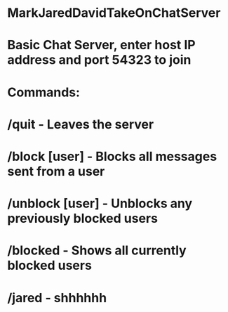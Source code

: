 # MarkJaredDavidTakeOnChatServer
# Basic Chat Server, enter host IP address and port 54323 to join
# Commands:
# /quit - Leaves the server
# /block [user] - Blocks all messages sent from a user
# /unblock [user] - Unblocks any previously blocked users
# /blocked - Shows all currently blocked users
# /jared - shhhhhh
